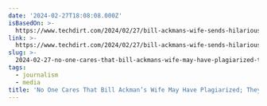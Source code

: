 ```yaml
---
date: '2024-02-27T18:08:08.000Z'
isBasedOn: >-
  https://www.techdirt.com/2024/02/27/bill-ackmans-wife-sends-hilarious-misleading-defamation-threat-letter-to-business-insider-that-confirms-bill-ackman-is-a-censorial-hypocrite/
link: >-
  https://www.techdirt.com/2024/02/27/bill-ackmans-wife-sends-hilarious-misleading-defamation-threat-letter-to-business-insider-that-confirms-bill-ackman-is-a-censorial-hypocrite/
slug: >-
  2024-02-27-no-one-cares-that-bill-ackmans-wife-may-have-plagiarized-they-care-about
tags:
  - journalism
  - media
title: 'No One Cares That Bill Ackman’s Wife May Have Plagiarized; They Care About '
---
```


